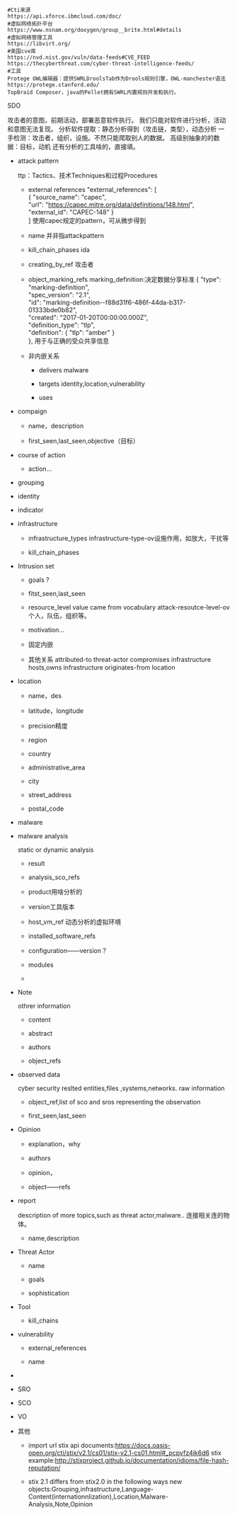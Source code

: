 ```
#Cti来源
https://api.xforce.ibmcloud.com/doc/
#虚拟网络拓扑平台
https://www.nsnam.org/doxygen/group__brite.html#details
#虚拟网络管理工具
https://libvirt.org/
#美国cve库
https://nvd.nist.gov/vuln/data-feeds#CVE_FEED
https://thecyberthreat.com/cyber-threat-intelligence-feeds/
#工具
Protege OWL编辑器：提供SWRLDroolsTab作为Drools规则引擎，OWL-manchester语法
https://protege.stanford.edu/
TopBraid Composer，java的Pellet拥有SWRL内置规则开发和执行。
```



SDO

攻击者的意图，前期活动，部署恶意软件执行。
我们只能对软件进行分析，活动和意图无法复现。
​
​分析软件提取：静态分析得到（攻击链，类型），动态分析
一手检测：攻击者，组织，设施。不然只能爬取别人的数据。
高级别抽象的的数据：目标，动机
​还有分析的工具啥的，直接填。

- attack pattern

  ttp：Tactics、技术Techniques和过程Procedures

  - external references
    "external_references": [              
      {                    "source_name": "capec",                    
    "url": "https://capec.mitre.org/data/definitions/148.html",               
         "external_id": "CAPEC-148"                }        
        ]
    使用capec规定的pattern，可从微步得到

  - name
    并非指attackpattern

  - kill_chain_phases
    ida

  - creating_by_ref
    攻击者

  - object_marking_refs
    marking_definition:决定数据分享标准
    {          "type": "marking-definition",  
            "spec_version": "2.1",        
      "id": "marking-definition--f88d31f6-486f-44da-b317-01333bde0b82",          
    "created": "2017-01-20T00:00:00.000Z",       
       "definition_type": "tlp",      
        "definition": {              "tlp": "amber"          }   
       },
    ​用于与正确的受众共享信息

  - 非内嵌关系

    - delivers  malware

    - targets identity,location,vulnerability

    - uses

- compaign

  - name，description

  - first_seen,last_seen,objective（目标）

- course of  action
  - action...

- grouping

- identity

- indicator

- infrastructure

  - infrastructure_types
    infrastructure-type-ov设施作用，如放大，干扰等

  - kill_chain_phases

- Intrusion set

  - goals
    ?

  - fitst_seen,last_seen

  - resource_level
    value came from vocabulary attack-resoutce-level-ov
    ​个人，队伍，组织等。

  - motivation...

  - 固定内嵌

  - 其他关系
    attributed-to threat-actor
    compromises infrastructure
    hosts,owns  infrastructure
    originates-from location
    ​

- location

  - name，des

  - latitude，longitude

  - precision精度

  - region

  - country

  - administrative_area

  - city

  - street_address

  - postal_code

- malware

- malware analysis

  static or dynamic analysis

  - result

  - analysis_sco_refs

  - product用啥分析的

  - version工具版本

  - host_vm_ref 动态分析的虚拟环境

  - installed_software_refs

  - configuration——version？

  - modules

  - 

- Note

  othrer information

  - content

  - abstract

  - authors

  - object_refs

- observed data

  cyber security reslted entities,files ,systems,networks.
  raw information

  - object_ref,list of sco and sros representing the observation

  - first_seen,last_seen

- Opinion

  - explanation，why

  - authors

  - opinion，

  - object——refs

- report

  description of more topics,such as threat actor,malware..
  连接相关连的物体。

  - name,description

- Threat Actor

  - name

  - goals

  - sophistication

- Tool
  - kill_chains

- vulnerability

  - external_references

  - name

- 

- SRO
- SCO
- VO
- 其他

  - import url
    stix api documents:https://docs.oasis-open.org/cti/stix/v2.1/cs01/stix-v2.1-cs01.html#_pcpvfz4ik6d6
    stix example:http://stixproject.github.io/documentation/idioms/file-hash-reputation/

  - stix 2.1 differs from stix2.0 in the following ways
    new objects:Grouping,infrastructure,Language-Content(internationnlization),Location,Malware-Analysis,Note,Opinion